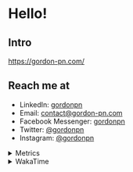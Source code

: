 # Hello!

## Intro

<https://gordon-pn.com/>

## Reach me at

- LinkedIn: [gordonpn](https://www.linkedin.com/in/gordonpn/)
- Email: [contact@gordon-pn.com](mailto:contact@gordon-pn.com)
- Facebook Messenger: [gordonpn](https://www.messenger.com/t/Gordonpn)
- Twitter: [@gordonpn](https://twitter.com/Gordonpn)
- Instagram: [@gordonpn](https://www.instagram.com/gordonpn/)

<details>
  <summary>Metrics</summary>

  <img align="center" src="https://github.com/gordonpn/gordonpn/blob/master/github-metrics.svg" alt="GitHub Metrics">

</details>

<details>
  <summary>WakaTime</summary>

  <!--START_SECTION:waka-->
📊 **This Week I Spent My Time On** 

```text
💬 Programming Languages: 
Java                     13 hrs 26 mins      ██████████████████░░░░░░░   72.13 % 
Brazil Dependency Config 2 hrs 4 mins        ███░░░░░░░░░░░░░░░░░░░░░░   11.18 % 
XML                      1 hr 12 mins        ██░░░░░░░░░░░░░░░░░░░░░░░   06.50 % 
Text                     47 mins             █░░░░░░░░░░░░░░░░░░░░░░░░   04.23 % 
Markdown                 33 mins             █░░░░░░░░░░░░░░░░░░░░░░░░   03.02 % 

🔥 Editors: 
IntelliJ IDEA            17 hrs 52 mins      ████████████████████████░   95.99 % 
VS Code                  44 mins             █░░░░░░░░░░░░░░░░░░░░░░░░   04.01 % 
```


 Last Updated on 24/12/2024 10:23:06 UTC
<!--END_SECTION:waka-->
</details>
